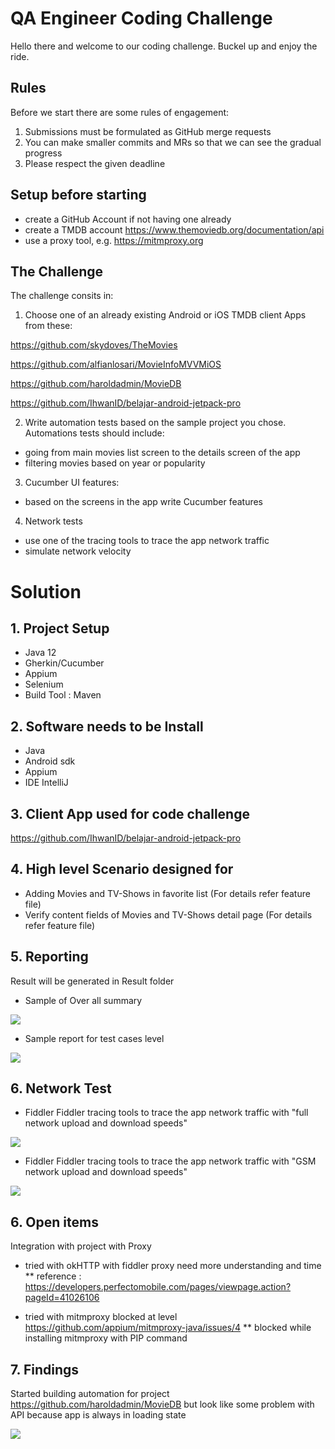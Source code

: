 # QA Engineer Coding Challenge

Hello there and welcome to our coding challenge. Buckel up and enjoy the ride. 

## Rules
Before we start there are some rules of engagement:
1. Submissions must be formulated as GitHub merge requests
2. You can make smaller commits and MRs so that we can see the gradual progress
3. Please respect the given deadline

## Setup before starting
- create a GitHub Account if not having one already
- create a TMDB account https://www.themoviedb.org/documentation/api
- use a proxy tool, e.g. https://mitmproxy.org

## The Challenge

The challenge consits in:
1. Choose one of an already existing Android or iOS TMDB client Apps from these:

https://github.com/skydoves/TheMovies

https://github.com/alfianlosari/MovieInfoMVVMiOS

https://github.com/haroldadmin/MovieDB

https://github.com/IhwanID/belajar-android-jetpack-pro

2. Write automation tests based on the sample project you chose. Automations tests should include:
- going from main movies list screen to the details screen of the app
- filtering movies based on year or popularity

3. Cucumber UI features:
- based on the screens in the app write Cucumber features

4. Network tests
- use one of the tracing tools to trace the app network traffic
- simulate network velocity

# Solution

## 1. Project Setup

- Java 12
- Gherkin/Cucumber
- Appium
- Selenium 
- Build Tool : Maven 

## 2. Software needs to be Install

- Java
- Android sdk
- Appium
- IDE IntelliJ

## 3. Client App used for code challenge

https://github.com/IhwanID/belajar-android-jetpack-pro

## 4. High level Scenario designed for 

- Adding Movies and TV-Shows in favorite list (For details refer feature file)
- Verify content fields of Movies and TV-Shows detail page (For details refer feature file)

## 5. Reporting 

Result will be generated in Result folder
- Sample of Over all summary 
<img src="img/SummaryReport.png">

- Sample report for test cases level
 <img src="img/TestLevelReport.png">

## 6. Network Test

- Fiddler Fiddler tracing tools to trace the app network traffic with "full network upload and download speeds"
<img src="img/Network_traffic_with_Full_network.png">

- Fiddler Fiddler tracing tools to trace the app network traffic with "GSM network upload and download speeds"
<img src="img/Network_traffic_with_GSM_network.png">

## 6. Open items 

Integration with project with Proxy
- tried with okHTTP with fiddler proxy need more understanding and time
** reference : https://developers.perfectomobile.com/pages/viewpage.action?pageId=41026106

- tried with mitmproxy blocked at level https://github.com/appium/mitmproxy-java/issues/4 
** blocked while installing mitmproxy with PIP command 

## 7. Findings

Started building automation for project https://github.com/haroldadmin/MovieDB but look like some problem with API because app is always in loading state 

<img src="img/MovieDB.png">
